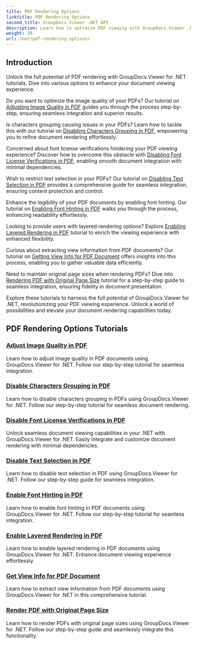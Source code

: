 ```yaml
---
title: PDF Rendering Options
linktitle: PDF Rendering Options
second_title: GroupDocs.Viewer .NET API
description: Learn how to optimize PDF viewing with GroupDocs.Viewer .NET tutorials. Explore PDF rendering options such as adjusting image quality and disabling text selection.
weight: 38
url: /net/pdf-rendering-options/
---
```


## Introduction

Unlock the full potential of PDF rendering with GroupDocs.Viewer for .NET tutorials. Dive into various options to enhance your document viewing experience.

Do you want to optimize the image quality of your PDFs? Our tutorial on [Adjusting Image Quality in PDF](./adjust-image-quality-pdf/) guides you through the process step-by-step, ensuring seamless integration and superior results.

Is characters grouping causing issues in your PDFs? Learn how to tackle this with our tutorial on [Disabling Characters Grouping in PDF](./disable-characters-grouping-pdf/), empowering you to refine document rendering effortlessly.

Concerned about font license verifications hindering your PDF viewing experience? Discover how to overcome this obstacle with [Disabling Font License Verifications in PDF](./disable-font-license-verifications-pdf/), enabling smooth document integration with minimal dependencies.

Wish to restrict text selection in your PDFs? Our tutorial on [Disabling Text Selection in PDF](./disable-text-selection-pdf/) provides a comprehensive guide for seamless integration, ensuring content protection and control.

Enhance the legibility of your PDF documents by enabling font hinting. Our tutorial on [Enabling Font Hinting in PDF](./enable-font-hinting-pdf/) walks you through the process, enhancing readability effortlessly.

Looking to provide users with layered rendering options? Explore [Enabling Layered Rendering in PDF](./enable-layered-rendering-pdf/) tutorial to enrich the viewing experience with enhanced flexibility.

Curious about extracting view information from PDF documents? Our tutorial on [Getting View Info for PDF Document](./get-view-info-pdf-document/) offers insights into this process, enabling you to gather valuable data efficiently.

Need to maintain original page sizes when rendering PDFs? Dive into [Rendering PDF with Original Page Size](./render-pdf-original-page-size/) tutorial for a step-by-step guide to seamless integration, ensuring fidelity in document presentation.

Explore these tutorials to harness the full potential of GroupDocs.Viewer for .NET, revolutionizing your PDF viewing experience. Unlock a world of possibilities and elevate your document rendering capabilities today.
## PDF Rendering Options Tutorials
### [Adjust Image Quality in PDF](./adjust-image-quality-pdf/)
Learn how to adjust image quality in PDF documents using GroupDocs.Viewer for .NET. Follow our step-by-step tutorial for seamless integration.
### [Disable Characters Grouping in PDF](./disable-characters-grouping-pdf/)
Learn how to disable characters grouping in PDFs using GroupDocs.Viewer for .NET. Follow our step-by-step tutorial for seamless document rendering.
### [Disable Font License Verifications in PDF](./disable-font-license-verifications-pdf/)
Unlock seamless document viewing capabilities in your .NET with GroupDocs.Viewer for .NET. Easily integrate and customize document rendering with minimal dependencies.
### [Disable Text Selection in PDF](./disable-text-selection-pdf/)
Learn how to disable text selection in PDF using GroupDocs.Viewer for .NET. Follow our step-by-step guide for seamless integration.
### [Enable Font Hinting in PDF](./enable-font-hinting-pdf/)
Learn how to enable font hinting in PDF documents using GroupDocs.Viewer for .NET. Follow our step-by-step tutorial for seamless integration.
### [Enable Layered Rendering in PDF](./enable-layered-rendering-pdf/)
Learn how to enable layered rendering in PDF documents using GroupDocs.Viewer for .NET. Enhance document viewing experience effortlessly.
### [Get View Info for PDF Document](./get-view-info-pdf-document/)
Learn how to extract view information from PDF documents using GroupDocs.Viewer for .NET in this comprehensive tutorial.
### [Render PDF with Original Page Size](./render-pdf-original-page-size/)
Learn how to render PDFs with original page sizes using GroupDocs.Viewer for .NET. Follow our step-by-step guide and seamlessly integrate this functionality.